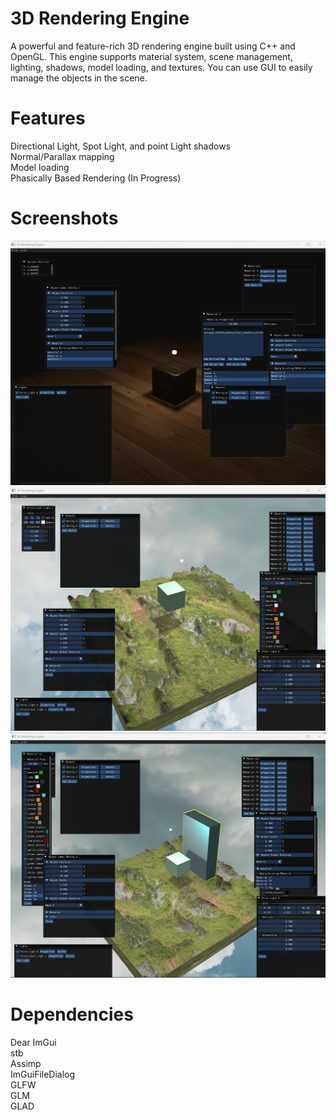 # 3D Rendering Engine
A powerful and feature-rich 3D rendering engine built using C++ and OpenGL. This engine supports material system, scene management, lighting, shadows, model loading, and textures.
You can use GUI to easily manage the objects in the scene.

# Features
Directional Light, Spot Light, and point Light shadows  
Normal/Parallax mapping  
Model loading  
Phasically Based Rendering (In Progress)  

# Screenshots
![container](screenshots/container.PNG)
![terrain](screenshots/terrain0.PNG)
![terrain](screenshots/terrain1.PNG)

# Dependencies
Dear ImGui  
stb  
Assimp  
ImGuiFileDialog  
GLFW  
GLM  
GLAD  
